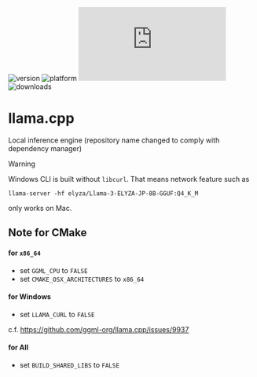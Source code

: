 ![version](https://img.shields.io/badge/version-20%2B-E23089)
![platform](https://img.shields.io/static/v1?label=platform&message=mac-intel%20|%20mac-arm%20|%20win-64&color=blue)
[![license](https://img.shields.io/github/license/miyako/llama.cpp)](LICENSE)
![downloads](https://img.shields.io/github/downloads/miyako/llama.cpp/total)

# llama.cpp
Local inference engine (repository name changed to comply with dependency manager)

> [!WARNING]
> Windows CLI is built without `libcurl`.
> That means network feature such as
> ```
> llama-server -hf elyza/Llama-3-ELYZA-JP-8B-GGUF:Q4_K_M
> ```
> only works on Mac.

## Note for CMake

#### for `x86_64`

* set `GGML_CPU` to `FALSE`
* set `CMAKE_OSX_ARCHITECTURES`  to `x86_64`

#### for Windows

* set `LLAMA_CURL` to `FALSE`

c.f. https://github.com/ggml-org/llama.cpp/issues/9937

#### for All

* set `BUILD_SHARED_LIBS` to `FALSE`

